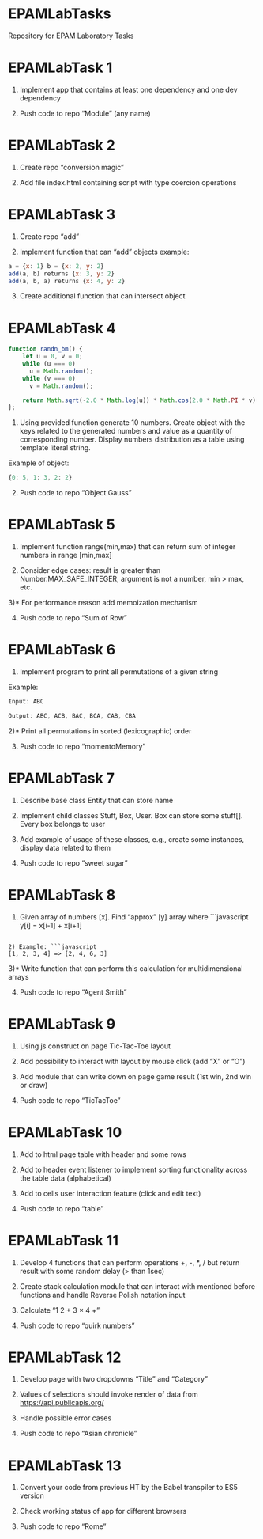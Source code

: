 # EPAMLabTasks
Repository for EPAM Laboratory Tasks
# EPAMLabTask 1

1) Implement app that contains at least one dependency and one dev dependency​

2) Push code to repo “Module” (any name)

# EPAMLabTask 2

1) Create repo “conversion magic”​

2) Add file index.html containing script with type coercion operations​

# EPAMLabTask 3

1) Create repo “add”​

2) Implement function that can “add” objects​
example: 
```javascript
a = {x: 1} b = {x: 2, y: 2} ​
add(a, b) returns {x: 3, y: 2}​
add(a, b, a) returns {x: 4, y: 2}
```
3) Create additional function that can intersect object​

# EPAMLabTask 4

```javascript
function randn_bm() {  
    let u = 0, v = 0;  
    while (u === 0)
      u = Math.random();  
    while (v === 0) 
      v = Math.random();  

    return Math.sqrt(-2.0 * Math.log(u)) * Math.cos(2.0 * Math.PI * v) * 2 | 0;
}; ​
```

1) Using provided function generate 10 numbers. Create object with the keys related to the generated numbers and value as a quantity of corresponding number. Display numbers distribution as a table using template literal string.​

Example of object: 
```javascript
{0: 5, 1: 3, 2: 2}​
```

2) Push code to repo “Object Gauss”

# EPAMLabTask 5

1) Implement function range(min,max) that can return sum of integer numbers in range [min,max]

2) Consider edge cases: result is greater than Number.MAX_SAFE_INTEGER, argument is not a number, min > max, etc.

3)* For performance reason add memoization mechanism

4) Push code to repo “Sum of Row”

# EPAMLabTask 6

1) Implement program to print all permutations of a given string​

Example:
```javascript
Input: ABC​

Output: ABC, ACB, BAC, BCA, CAB, CBA​
```
2)* Print all permutations in sorted (lexicographic) order​

3) Push code to repo “momentoMemory”

# EPAMLabTask 7

1) Describe base class Entity that can store name​

2) Implement child classes Stuff, Box, User. Box can store some stuff[]. Every box belongs to user​

3) Add example of usage of these classes, e.g., create some instances, display data related to them​

4) Push code to repo “sweet sugar”

# EPAMLabTask 8

1) Given array of numbers [x]. Find “approx” [y] array where ```javascript
y[i] = x[i-1] + x[i+1]​
```

2) Example: ```javascript
[1, 2, 3, 4] => [2, 4, 6, 3]​
```

3)* Write function that can perform this calculation for multidimensional arrays​

4) Push code to repo “Agent Smith”

# EPAMLabTask 9

1) Using js construct on page Tic-Tac-Toe layout​

2) Add possibility to interact with layout by mouse click (add “X” or “O”)​

3) Add module that can write down on page game result (1st win, 2nd win or draw)​

4) Push code to repo “TicTacToe”

# EPAMLabTask 10

1) Add to html page table with header and some rows​

2) Add to header event listener to implement sorting functionality across the table data (alphabetical)​

3) Add to cells user interaction feature (click and edit text)​

4) Push code to repo “table”

# EPAMLabTask 11

1) Develop 4 functions that can perform operations +, -, *, / but return result with some random delay (> than 1sec)​

2) Create stack calculation module that can interact with mentioned before functions and handle Reverse Polish notation input​

3) Calculate “1 2 + 3 × 4 +”​

4) Push code to repo “quirk numbers”

# EPAMLabTask 12

1) Develop page with two dropdowns “Title” and “Category”​

2) Values of selections should invoke render of data from https://api.publicapis.org/​

3) Handle possible error cases​

4) Push code to repo “Asian chronicle”

# EPAMLabTask 13

1) Convert your code from previous HT by the Babel transpiler to ES5 version​

2) Check working status of app for different browsers​

3) Push code to repo “Rome”
